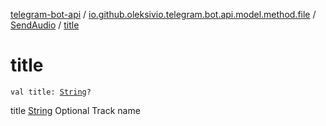 [telegram-bot-api](../../index.md) / [io.github.oleksivio.telegram.bot.api.model.method.file](../index.md) / [SendAudio](index.md) / [title](./title.md)

# title

`val title: `[`String`](https://kotlinlang.org/api/latest/jvm/stdlib/kotlin/-string/index.html)`?`

title [String](https://kotlinlang.org/api/latest/jvm/stdlib/kotlin/-string/index.html) Optional Track name

